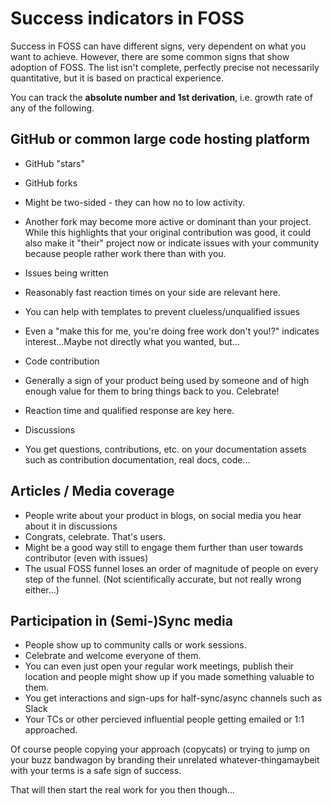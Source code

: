 # Success indicators in FOSS
Success in FOSS can have different signs, very dependent on what you want to achieve.
However, there are some common signs that show adoption of FOSS. 
The list isn't complete, perfectly precise not necessarily quantitative, but it is based on practical experience.

You can track the **absolute number and 1st derivation**, i.e. growth rate of any of the following.

## GitHub or common large code hosting platform
- GitHub "stars"
- GitHub forks
 - Might be two-sided - they can how no to low activity.
 - Another fork may become more active or dominant than your project. While this highlights that your original contribution was good, it could also make it "their" project now or indicate issues with your community because people rather work there than with you.
- Issues being written
 - Reasonably fast reaction times on your side are relevant here.
 - You can help with templates to prevent clueless/unqualified issues
 - Even a "make this for me, you're doing free work don't you!?" indicates interest...Maybe not directly what you wanted, but...
- Code contribution
 - Generally a sign of your product being used by someone and of high enough value for them to bring things back to you. Celebrate!
 - Reaction time and qualified response are key here.
- Discussions

- You get questions, contributions, etc. on your documentation assets such as contribution documentation, real docs, code...

## Articles / Media coverage
- People write about your product in blogs, on social media you hear about it in discussions 
 - Congrats, celebrate. That's users.  
 - Might be a good way still to engage them further than user towards contributor (even with issues)
  - The usual FOSS funnel loses an order of magnitude of people on every step of the funnel. (Not scientifically accurate, but not really wrong either...)

## Participation in (Semi-)Sync media
- People show up to community calls or work sessions. 
 - Celebrate and welcome everyone of them.
 - You can even just open your regular work meetings, publish their location and people might show up if you made something valuable to them.
 - You get interactions and sign-ups for half-sync/async channels such as Slack
 - Your TCs or other percieved influential people getting emailed or 1:1 approached.

Of course people copying your approach (copycats) or trying to jump on your buzz bandwagon by branding their unrelated whatever-thingamaybeit with your terms is a safe sign of success. 

That will then start the real work for you then though...
